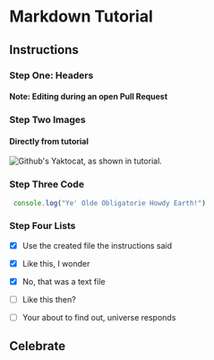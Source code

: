 # Markdown Tutorial

## Instructions 

### Step One: Headers

#### Note: Editing during an open Pull Request

### Step Two Images

#### Directly from tutorial
![Github's Yaktocat, as shown in tutorial.](https://octodex.github.com/images/yaktocat.png)
<!--
  Yakto cat used as default, sourced from example code in tutorial.
  
#### Using a hint from gist.github.com/uupaa/f77d2bcf4dc7a294d109
<img src="https://camo.githubusercontent.com/fd4b481746fdc3fa572431efa66a5e9e2eb8e6d80b06565ba1ed1a50d54925e7/68747470733a2f2f6f63746f6465782e6769746875622e636f6d2f696d616765732f79616b746f6361742e706e67" alt="Github's Yaktocat, as shown in tutorial." data-canonical-src="https://octodex.github.com/images/yaktocat.png" style="max-width: 150px;" />
  
  -->

  ### Step Three Code

 ``` javascript
  console.log("Ye' Olde Obligatorie Howdy Earth!")
 ```

 ### Step Four Lists

 - [x] Use the created file the instructions said
 - [x] Like this, I wonder
 - [x] No, that was a text file
 - [ ] Like this then?
 - [ ] Your about to find out, universe responds


## Celebrate 
